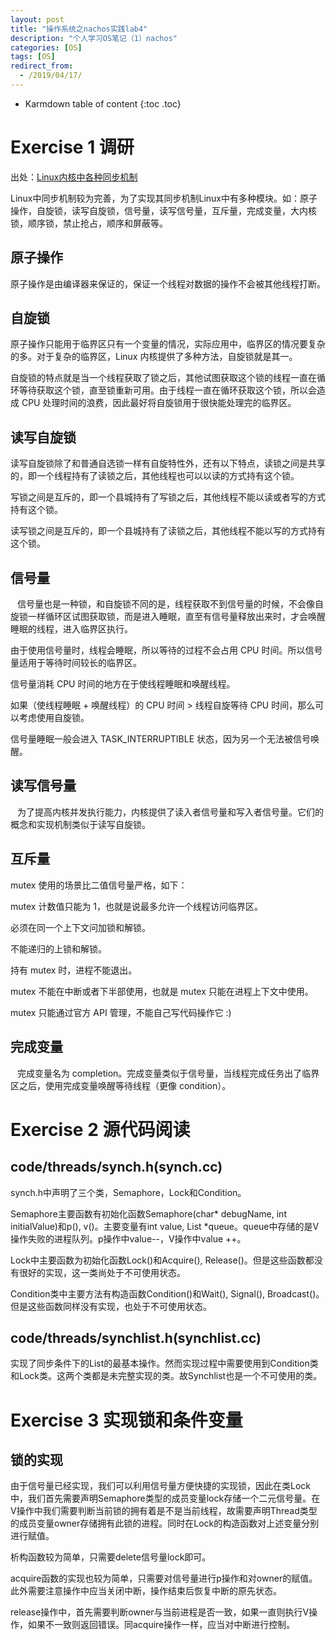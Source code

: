 ```yaml
---
layout: post
title: "操作系统之nachos实践lab4"
description: "个人学习OS笔记（1）nachos"
categories: [OS]
tags: [OS]
redirect_from:
  - /2019/04/17/
---
```


* Karmdown table of content
{:toc .toc}

# Exercise 1  调研

出处：[Linux内核中各种同步机制](https://www.cnblogs.com/liuwei0773/articles/9506748.html)

Linux中同步机制较为完善，为了实现其同步机制Linux中有多种模块。如：原子操作，自旋锁，读写自旋锁，信号量，读写信号量，互斥量，完成变量，大内核锁，顺序锁，禁止抢占，顺序和屏蔽等。

## 原子操作

原子操作是由编译器来保证的，保证一个线程对数据的操作不会被其他线程打断。 

## 自旋锁

原子操作只能用于临界区只有一个变量的情况，实际应用中，临界区的情况要复杂的多。对于复杂的临界区，Linux 内核提供了多种方法，自旋锁就是其一。

自旋锁的特点就是当一个线程获取了锁之后，其他试图获取这个锁的线程一直在循环等待获取这个锁，直至锁重新可用。由于线程一直在循环获取这个锁，所以会造成 CPU 处理时间的浪费，因此最好将自旋锁用于很快能处理完的临界区。

## 读写自旋锁

读写自旋锁除了和普通自选锁一样有自旋特性外，还有以下特点，读锁之间是共享的，即一个线程持有了读锁之后，其他线程也可以以读的方式持有这个锁。

写锁之间是互斥的，即一个县城持有了写锁之后，其他线程不能以读或者写的方式持有这个锁。

读写锁之间是互斥的，即一个县城持有了读锁之后，其他线程不能以写的方式持有这个锁。

## 信号量
  
信号量也是一种锁，和自旋锁不同的是，线程获取不到信号量的时候，不会像自旋锁一样循环区试图获取锁，而是进入睡眠，直至有信号量释放出来时，才会唤醒睡眠的线程，进入临界区执行。

由于使用信号量时，线程会睡眠，所以等待的过程不会占用 CPU 时间。所以信号量适用于等待时间较长的临界区。 

信号量消耗 CPU 时间的地方在于使线程睡眠和唤醒线程。 

如果（使线程睡眠 + 唤醒线程）的 CPU 时间 > 线程自旋等待 CPU 时间，那么可以考虑使用自旋锁。 

信号量睡眠一般会进入 TASK_INTERRUPTIBLE 状态，因为另一个无法被信号唤醒。 

## 读写信号量
  
为了提高内核并发执行能力，内核提供了读入者信号量和写入者信号量。它们的概念和实现机制类似于读写自旋锁。

## 互斥量

mutex 使用的场景比二值信号量严格，如下：

mutex 计数值只能为 1，也就是说最多允许一个线程访问临界区。

必须在同一个上下文问加锁和解锁。

不能递归的上锁和解锁。

持有 mutex 时，进程不能退出。

mutex 不能在中断或者下半部使用，也就是 mutex 只能在进程上下文中使用。

mutex 只能通过官方 API 管理，不能自己写代码操作它 :)

## 完成变量
  
完成变量名为 completion。完成变量类似于信号量，当线程完成任务出了临界区之后，使用完成变量唤醒等待线程（更像 condition）。 



# Exercise 2  源代码阅读

## code/threads/synch.h(synch.cc)

synch.h中声明了三个类，Semaphore，Lock和Condition。

Semaphore主要函数有初始化函数Semaphore(char* debugName, int initialValue)和p(), v()。主要变量有int  value, List *queue。queue中存储的是V操作失败的进程队列。p操作中value--，V操作中value ++。

Lock中主要函数为初始化函数Lock()和Acquire(), Release()。但是这些函数都没有很好的实现，这一类尚处于不可使用状态。

Condition类中主要方法有构造函数Condition()和Wait(), Signal(), Broadcast()。但是这些函数同样没有实现，也处于不可使用状态。

## code/threads/synchlist.h(synchlist.cc)

实现了同步条件下的List的最基本操作。然而实现过程中需要使用到Condition类和Lock类。这两个类都是未完整实现的类。故Synchlist也是一个不可使用的类。

# Exercise 3  实现锁和条件变量

## 锁的实现

由于信号量已经实现，我们可以利用信号量方便快捷的实现锁，因此在类Lock中，我们首先需要声明Semaphore类型的成员变量lock存储一个二元信号量。在V操作中我们需要判断当前锁的拥有着是不是当前线程，故需要声明Thread类型的成员变量owner存储拥有此锁的进程。同时在Lock的构造函数对上述变量分别进行赋值。

析构函数较为简单，只需要delete信号量lock即可。	

acquire函数的实现也较为简单，只需要对信号量进行p操作和对owner的赋值。此外需要注意操作中应当关闭中断，操作结束后恢复中断的原先状态。

release操作中，首先需要判断owner与当前进程是否一致，如果一直则执行V操作，如果不一致则返回错误。同acquire操作一样，应当对中断进行控制。



